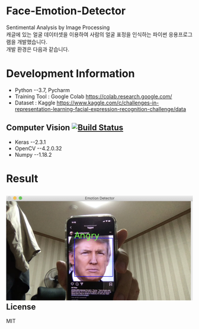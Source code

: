 # Face-Emotion-Detector
Sentimental Analysis by Image Processing</br>
캐글에 있는 얼굴 데이터셋을 이용하여 사람의 얼굴 표정을 인식하는 파이썬 응용프로그램을 개발했습니다.</br>
개발 환경은 다음과 같습니다.

# Development Information
* Python --3.7, Pycharm</br>
* Training Tool : Google Colab https://colab.research.google.com/</br>
* Dataset : Kaggle https://www.kaggle.com/c/challenges-in-representation-learning-facial-expression-recognition-challenge/data

## Computer Vision [![Build Status](https://travis-ci.org/joemccann/dillinger.svg?branch=master)](https://travis-ci.org/joemccann/dillinger)
* Keras --2.3.1</br>
* OpenCV --4.2.0.32</br>
* Numpy --1.18.2

# Result
![r1](https://github.com/par3k/Face-Emotion-Detector/blob/master/1.JPG)
License
----

MIT
